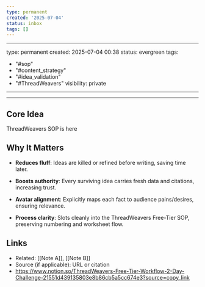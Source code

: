 ```yaml
---
type: permanent
created: '2025-07-04'
status: inbox
tags: []
---
```




---
type: permanent
created: 2025-07-04 00:38
status: evergreen
tags:
  - "#sop"
  - "#content_strategy"
  - "#idea_validation"
  - "#ThreadWeavers"
visibility: private
---

---

## Core Idea  
ThreadWeavers SOP is here


## Why It Matters  
- **Reduces fluff**: Ideas are killed or refined before writing, saving time later.
    
- **Boosts authority**: Every surviving idea carries fresh data and citations, increasing trust.
    
- **Avatar alignment**: Explicitly maps each fact to audience pains/desires, ensuring relevance.
    
- **Process clarity**: Slots cleanly into the ThreadWeavers Free-Tier SOP, preserving numbering and worksheet flow.

## Links  
- Related: [[Note A]], [[Note B]]  
- Source (if applicable): URL or citation
- https://www.notion.so/ThreadWeavers-Free-Tier-Workflow-2-Day-Challenge-21551d439135803e8b86cb5a5cc674e3?source=copy_link
